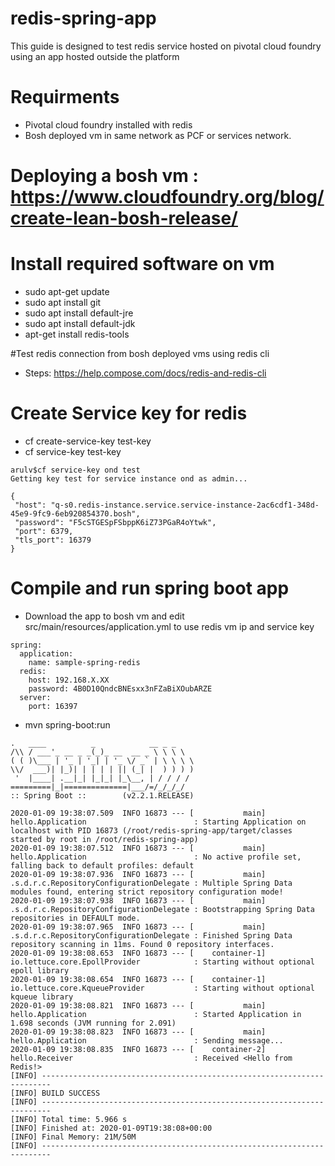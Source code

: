 # redis-spring-app
  This guide is designed to test redis service hosted on pivotal cloud foundry using an app hosted outside the platform

# Requirments
  * Pivotal cloud foundry installed with redis
  * Bosh deployed vm in same network as PCF or services network.


# Deploying a bosh vm : https://www.cloudfoundry.org/blog/create-lean-bosh-release/

# Install required software on vm
* sudo apt-get update
* sudo apt install git
* sudo apt install default-jre
* sudo apt install default-jdk
* apt-get install redis-tools

#Test redis connection from bosh deployed vms using redis cli
* Steps: https://help.compose.com/docs/redis-and-redis-cli

# Create Service key for redis
* cf create-service-key <ondemand-redis> test-key
* cf service-key <ondemand-redis> test-key
```
arulv$cf service-key ond test
Getting key test for service instance ond as admin...

{
 "host": "q-s0.redis-instance.service.service-instance-2ac6cdf1-348d-45e9-9fc9-6eb920854370.bosh",
 "password": "F5cSTGESpFSbppK6iZ73PGaR4oYtwk",
 "port": 6379,
 "tls_port": 16379
}
```

# Compile and run spring boot app
* Download the app to bosh vm and edit src/main/resources/application.yml to use redis vm ip and service key
```
spring:
  application:
    name: sample-spring-redis
  redis:
    host: 192.168.X.XX
    password: 4B0D10QndcBNEsxx3nFZaBiXOubARZE
  server:
    port: 16397

```

* mvn spring-boot:run

```
.   ____          _            __ _ _
/\\ / ___'_ __ _ _(_)_ __  __ _ \ \ \ \
( ( )\___ | '_ | '_| | '_ \/ _` | \ \ \ \
\\/  ___)| |_)| | | | | || (_| |  ) ) ) )
 '  |____| .__|_| |_|_| |_\__, | / / / /
=========|_|==============|___/=/_/_/_/
:: Spring Boot ::        (v2.2.1.RELEASE)

2020-01-09 19:38:07.509  INFO 16873 --- [           main] hello.Application                        : Starting Application on localhost with PID 16873 (/root/redis-spring-app/target/classes started by root in /root/redis-spring-app)
2020-01-09 19:38:07.512  INFO 16873 --- [           main] hello.Application                        : No active profile set, falling back to default profiles: default
2020-01-09 19:38:07.936  INFO 16873 --- [           main] .s.d.r.c.RepositoryConfigurationDelegate : Multiple Spring Data modules found, entering strict repository configuration mode!
2020-01-09 19:38:07.938  INFO 16873 --- [           main] .s.d.r.c.RepositoryConfigurationDelegate : Bootstrapping Spring Data repositories in DEFAULT mode.
2020-01-09 19:38:07.965  INFO 16873 --- [           main] .s.d.r.c.RepositoryConfigurationDelegate : Finished Spring Data repository scanning in 11ms. Found 0 repository interfaces.
2020-01-09 19:38:08.653  INFO 16873 --- [    container-1] io.lettuce.core.EpollProvider            : Starting without optional epoll library
2020-01-09 19:38:08.654  INFO 16873 --- [    container-1] io.lettuce.core.KqueueProvider           : Starting without optional kqueue library
2020-01-09 19:38:08.821  INFO 16873 --- [           main] hello.Application                        : Started Application in 1.698 seconds (JVM running for 2.091)
2020-01-09 19:38:08.823  INFO 16873 --- [           main] hello.Application                        : Sending message...
2020-01-09 19:38:08.835  INFO 16873 --- [    container-2] hello.Receiver                           : Received <Hello from Redis!>
[INFO] ------------------------------------------------------------------------
[INFO] BUILD SUCCESS
[INFO] ------------------------------------------------------------------------
[INFO] Total time: 5.966 s
[INFO] Finished at: 2020-01-09T19:38:08+00:00
[INFO] Final Memory: 21M/50M
[INFO] ------------------------------------------------------------------------
```
